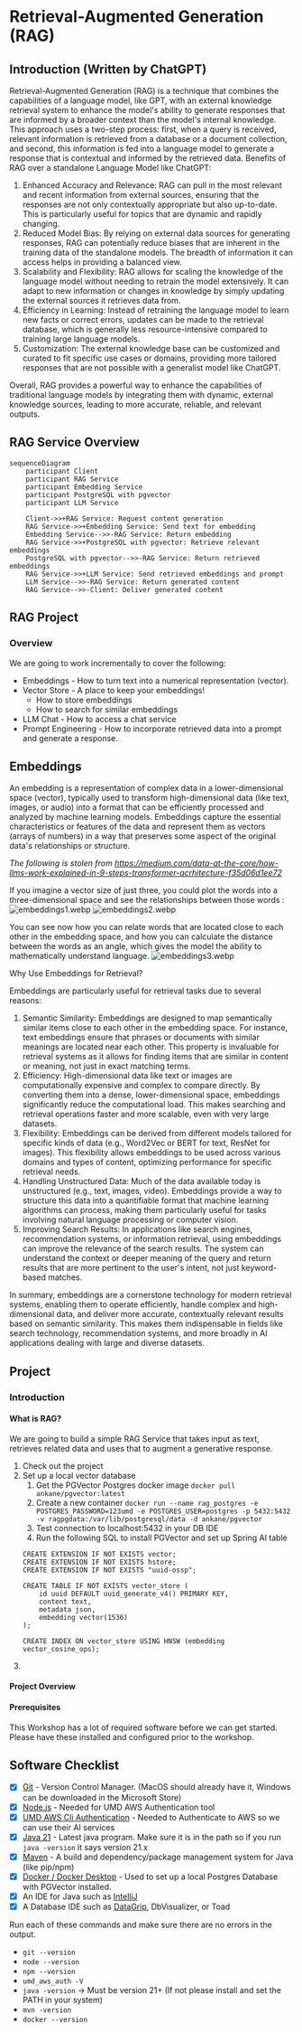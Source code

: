 # Retrieval-Augmented Generation (RAG)
## Introduction (Written by ChatGPT)
Retrieval-Augmented Generation (RAG) is a technique that combines the capabilities of a language model, like GPT, with an external knowledge retrieval system to enhance the model's ability to generate responses that are informed by a broader context than the model's internal knowledge. This approach uses a two-step process: first, when a query is received, relevant information is retrieved from a database or a document collection, and second, this information is fed into a language model to generate a response that is contextual and informed by the retrieved data.
Benefits of RAG over a standalone Language Model like ChatGPT:

1. Enhanced Accuracy and Relevance: RAG can pull in the most relevant and recent information from external sources, ensuring that the responses are not only contextually appropriate but also up-to-date. This is particularly useful for topics that are dynamic and rapidly changing.
2. Reduced Model Bias: By relying on external data sources for generating responses, RAG can potentially reduce biases that are inherent in the training data of the standalone models. The breadth of information it can access helps in providing a balanced view.
3. Scalability and Flexibility: RAG allows for scaling the knowledge of the language model without needing to retrain the model extensively. It can adapt to new information or changes in knowledge by simply updating the external sources it retrieves data from.
4. Efficiency in Learning: Instead of retraining the language model to learn new facts or correct errors, updates can be made to the retrieval database, which is generally less resource-intensive compared to training large language models.
5. Customization: The external knowledge base can be customized and curated to fit specific use cases or domains, providing more tailored responses that are not possible with a generalist model like ChatGPT.

Overall, RAG provides a powerful way to enhance the capabilities of traditional language models by integrating them with dynamic, external knowledge sources, leading to more accurate, reliable, and relevant outputs.

## RAG Service Overview
```mermaid
sequenceDiagram
    participant Client
    participant RAG Service
    participant Embedding Service
    participant PostgreSQL with pgvector
    participant LLM Service

    Client->>+RAG Service: Request content generation
    RAG Service->>+Embedding Service: Send text for embedding
    Embedding Service-->>-RAG Service: Return embedding
    RAG Service->>+PostgreSQL with pgvector: Retrieve relevant embeddings
    PostgreSQL with pgvector-->>-RAG Service: Return retrieved embeddings
    RAG Service->>+LLM Service: Send retrieved embeddings and prompt
    LLM Service-->>-RAG Service: Return generated content
    RAG Service-->>-Client: Deliver generated content
```
## RAG Project
### Overview
We are going to work incrementally to cover the following: 

- Embeddings - How to turn text into a numerical representation (vector).
- Vector Store - A place to keep your embeddings! 
   - How to store embeddings
   - How to search for similar embeddings
- LLM Chat - How to access a chat service
- Prompt Engineering - How to incorporate retrieved data into a prompt and generate a response.


## Embeddings 
An embedding is a representation of complex data in a lower-dimensional space (vector), typically used to transform high-dimensional data (like text, images, or audio) into a format that can be efficiently processed and analyzed by machine learning models. Embeddings capture the essential characteristics or features of the data and represent them as vectors (arrays of numbers) in a way that preserves some aspect of the original data's relationships or structure.

*The following is stolen from https://medium.com/data-at-the-core/how-llms-work-explained-in-9-steps-transformer-acrhitecture-f35d06d1ee72*


If you imagine a vector size of just three, you could plot the words into a three-dimensional space and see the relationships between those words : 
![embeddings1.webp](docs/embeddings1.webp)
![embeddings2.webp](docs/embeddings2.webp)

You can see now how you can relate words that are located close to each other in the embedding space, and how you can calculate the distance between the words as an angle, which gives the model the ability to mathematically understand language.
![embeddings3.webp](docs/embeddings3.webp)

Why Use Embeddings for Retrieval?

Embeddings are particularly useful for retrieval tasks due to several reasons:

1. Semantic Similarity: Embeddings are designed to map semantically similar items close to each other in the embedding space. For instance, text embeddings ensure that phrases or documents with similar meanings are located near each other. This property is invaluable for retrieval systems as it allows for finding items that are similar in content or meaning, not just in exact matching terms.
2. Efficiency: High-dimensional data like text or images are computationally expensive and complex to compare directly. By converting them into a dense, lower-dimensional space, embeddings significantly reduce the computational load. This makes searching and retrieval operations faster and more scalable, even with very large datasets.
3. Flexibility: Embeddings can be derived from different models tailored for specific kinds of data (e.g., Word2Vec or BERT for text, ResNet for images). This flexibility allows embeddings to be used across various domains and types of content, optimizing performance for specific retrieval needs.
4. Handling Unstructured Data: Much of the data available today is unstructured (e.g., text, images, video). Embeddings provide a way to structure this data into a quantifiable format that machine learning algorithms can process, making them particularly useful for tasks involving natural language processing or computer vision.
5. Improving Search Results: In applications like search engines, recommendation systems, or information retrieval, using embeddings can improve the relevance of the search results. The system can understand the context or deeper meaning of the query and return results that are more pertinent to the user's intent, not just keyword-based matches.

In summary, embeddings are a cornerstone technology for modern retrieval systems, enabling them to operate efficiently, handle complex and high-dimensional data, and deliver more accurate, contextually relevant results based on semantic similarity. This makes them indispensable in fields like search technology, recommendation systems, and more broadly in AI applications dealing with large and diverse datasets.

## Project
### Introduction
#### What is RAG?
We are going to build a simple RAG Service that takes input as text, retrieves related data and uses that to augment a generative response.
1. Check out the project
2. Set up a local vector database
   1. Get the PGVector Postgres docker image `docker pull ankane/pgvector:latest`
   2. Create a new container `docker run --name rag_postgres -e POSTGRES_PASSWORD=123umd -e POSTGRES_USER=postgres -p 5432:5432 -v ragpgdata:/var/lib/postgresql/data -d ankane/pgvector`
   3. Test connection to localhost:5432 in your DB IDE
   4. Run the following SQL to install PGVector and set up Spring AI table
   ```postgresql
   CREATE EXTENSION IF NOT EXISTS vector;
   CREATE EXTENSION IF NOT EXISTS hstore;
   CREATE EXTENSION IF NOT EXISTS "uuid-ossp";
   
   CREATE TABLE IF NOT EXISTS vector_store (
       id uuid DEFAULT uuid_generate_v4() PRIMARY KEY,
       content text,
       metadata json,
       embedding vector(1536)
   );
   
   CREATE INDEX ON vector_store USING HNSW (embedding vector_cosine_ops);
   ```
3. 
#### Project Overview
#### Prerequisites
This Workshop has a lot of required software before we can get started. Please have these installed and configured prior to the workshop.

## Software Checklist
- [X] [Git](https://git-scm.com/downloads) - Version Control Manager. (MacOS should already have it, Windows can be downloaded in the Microsoft Store)
- [X] [Node.js](https://nodejs.org/en/download/current) - Needed for UMD AWS Authentication tool
- [X] [UMD AWS Cli Authentication](https://umd-dit.atlassian.net/wiki/spaces/PS/pages/25790559/AWS+CLI+Authentication) - Needed to Authenticate to AWS so we can use their AI services
- [X] [Java 21](https://jdk.java.net/21/) - Latest java program. Make sure it is in the path so if you run `java -version` it says version 21.x
- [X] [Maven](https://maven.apache.org/download.cgi) - A build and dependency/package management system for Java (like pip/npm)
- [X] [Docker / Docker Desktop](https://www.docker.com/products/docker-desktop/) - Used to set up a local Postgres Database with PGVector installed.
- [X] An IDE for Java such as [IntelliJ](https://www.jetbrains.com/idea/download/)
- [X] A Database IDE such as [DataGrip](https://www.jetbrains.com/datagrip/download/), DbVisualizer, or Toad

Run each of these commands and make sure there are no errors in the output.
* `git --version`
* `node --version`
* `npm --version`
* `umd_aws_auth -V`
* `java -version` &rarr; Must be version 21+ (If not please install and set the PATH in your system)
* `mvn -version`
* `docker --version`